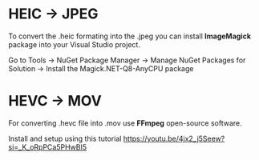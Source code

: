 # HEIC -> JPEG
To convert the .heic formating into the .jpeg you can install **ImageMagick** package into your Visual Studio project.

Go to Tools -> NuGet Package Manager -> Manage NuGet Packages for Solution -> Install the Magick.NET-Q8-AnyCPU package

# HEVC -> MOV
For converting .hevc file into .mov use **FFmpeg** open-source software.

Install and setup using this tutorial https://youtu.be/4jx2_j5Seew?si=_K_oRpPCa5PHwBI5
